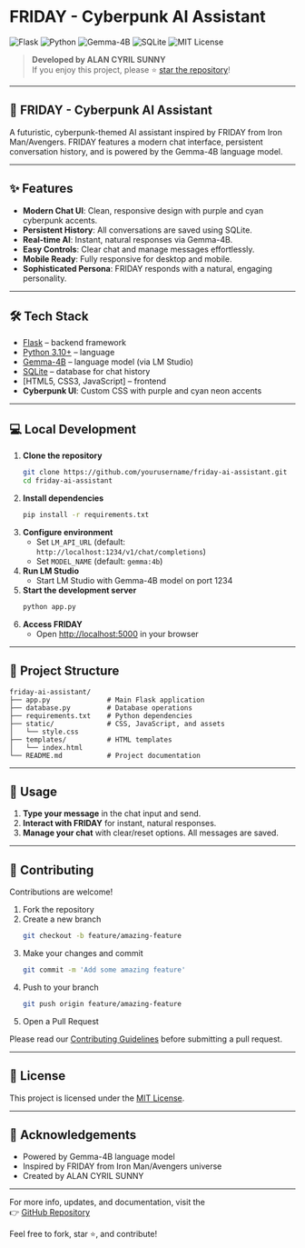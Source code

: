 # FRIDAY - Cyberpunk AI Assistant

![Flask](https://img.shields.io/badge/Framework-Flask-blue)
![Python](https://img.shields.io/badge/Language-Python%203.10+-blue)
![Gemma-4B](https://img.shields.io/badge/Model-Gemma--4B-purple)
![SQLite](https://img.shields.io/badge/Database-SQLite-lightgrey)
![MIT License](https://img.shields.io/badge/License-MIT-blue)

> **Developed by ALAN CYRIL SUNNY**  
> If you enjoy this project, please ⭐ [star the repository](https://github.com/yourusername/friday-ai-assistant)!

---

## 🤖 FRIDAY - Cyberpunk AI Assistant

A futuristic, cyberpunk-themed AI assistant inspired by FRIDAY from Iron Man/Avengers. FRIDAY features a modern chat interface, persistent conversation history, and is powered by the Gemma-4B language model.

---

## ✨ Features

- **Modern Chat UI**: Clean, responsive design with purple and cyan cyberpunk accents.
- **Persistent History**: All conversations are saved using SQLite.
- **Real-time AI**: Instant, natural responses via Gemma-4B.
- **Easy Controls**: Clear chat and manage messages effortlessly.
- **Mobile Ready**: Fully responsive for desktop and mobile.
- **Sophisticated Persona**: FRIDAY responds with a natural, engaging personality.

---

## 🛠️ Tech Stack

- [Flask](https://flask.palletsprojects.com/) – backend framework
- [Python 3.10+](https://www.python.org/downloads/) – language
- [Gemma-4B](https://lmstudio.ai/) – language model (via LM Studio)
- [SQLite](https://www.sqlite.org/) – database for chat history
- [HTML5, CSS3, JavaScript] – frontend
- **Cyberpunk UI**: Custom CSS with purple and cyan neon accents

---

## 💻 Local Development

1. **Clone the repository**
   ```bash
   git clone https://github.com/yourusername/friday-ai-assistant.git
   cd friday-ai-assistant
   ```
2. **Install dependencies**
   ```bash
   pip install -r requirements.txt
   ```
3. **Configure environment**
   - Set `LM_API_URL` (default: `http://localhost:1234/v1/chat/completions`)
   - Set `MODEL_NAME` (default: `gemma:4b`)
4. **Run LM Studio**
   - Start LM Studio with Gemma-4B model on port 1234
5. **Start the development server**
   ```bash
   python app.py
   ```
6. **Access FRIDAY**
   - Open [http://localhost:5000](http://localhost:5000) in your browser

---

## 📁 Project Structure

```
friday-ai-assistant/
├── app.py              # Main Flask application
├── database.py         # Database operations
├── requirements.txt    # Python dependencies
├── static/             # CSS, JavaScript, and assets
│   └── style.css
├── templates/          # HTML templates
│   └── index.html
└── README.md           # Project documentation
```

---

## 📝 Usage

1. **Type your message** in the chat input and send.
2. **Interact with FRIDAY** for instant, natural responses.
3. **Manage your chat** with clear/reset options. All messages are saved.

---

## 🤝 Contributing

Contributions are welcome!  
1. Fork the repository  
2. Create a new branch  
   ```bash
   git checkout -b feature/amazing-feature
   ```
3. Make your changes and commit  
   ```bash
   git commit -m 'Add some amazing feature'
   ```
4. Push to your branch  
   ```bash
   git push origin feature/amazing-feature
   ```
5. Open a Pull Request

Please read our [Contributing Guidelines](CONTRIBUTING.md) before submitting a pull request.

---

## 📄 License

This project is licensed under the [MIT License](LICENSE).

---

## 🙏 Acknowledgements

- Powered by Gemma-4B language model
- Inspired by FRIDAY from Iron Man/Avengers universe
- Created by ALAN CYRIL SUNNY

---

For more info, updates, and documentation, visit the  
👉 [GitHub Repository](https://github.com/yourusername/friday-ai-assistant)

Feel free to fork, star ⭐, and contribute!
